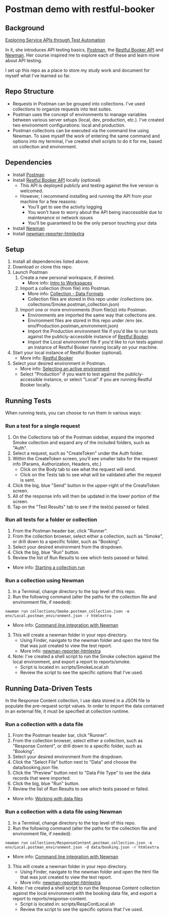 # Postman demo with restful-booker

## Background

[Exploring Service APIs through Test Automation](https://testautomationu.applitools.com/exploring-service-apis-through-test-automation/)

In it, she introduces API testing basics, [Postman](https://www.getpostman.com/), the [Restful Booker API](https://restful-booker.herokuapp.com/) and [Newman](https://github.com/postmanlabs/newman). Her course inspired me to explore each of these and learn more about API testing.

I set up this repo as a place to store my study work and document for myself what I've learned so far. 
## Repo Structure

  - Requests in Postman can be grouped into collections. I've used collections to organize requests into test suites.
  - Postman uses the concept of environments to manage variables between various server setups (local, dev, production, etc.). I've created two environment configurations: local and production. 
  - Postman collections can be executed via the command line using Newman. To save myself the work of entering the same command and options into my terminal, I've created shell scripts to do it for me, based on collection and environment.

## Dependencies

- Install [Postman](https://www.getpostman.com/)
- Install [Restful Booker API](https://github.com/mwinteringham/restful-booker) locally (optional)
  - This API is deployed publicly and testing against the live version is welcomed. 
  - However, I recommend installing and running the API from your machine for a few reasons:
    - You'll get to see the activity logging
    - You won't have to worry about the API being inaccessible due to maintenance or network issues
    - You'll be guaranteed to be the only person touching your data
- Install [Newman](https://github.com/postmanlabs/newman)
- Install [newman-reporter-htmlextra](https://github.com/DannyDainton/newman-reporter-htmlextra)

## Setup

1) Install all dependencies listed above.
2) Download or clone this repo.
3) Launch Postman
   1) Create a new personal workspace, if desired.
      - More info: [Intro to Workspaces](https://learning.getpostman.com/docs/postman/workspaces/intro_to_workspaces)
   2) Import a collection (from file) into Postman.
      - More info: [Collection - Data Formats](https://learning.getpostman.com/docs/postman/collections/data_formats/#importing-postman-data)
      - Collection files are stored in this repo under /collections (ex. collections/Smoke.postman_collection.json)
   3) Import one or more environments (from file(s)) into Postman.
      - Environments are imported the same way that collections are.
      - Environment files are stored in this repo under /env (ex. env/Production.postman_environment.json)
      - Import the Production environment file if you'd like to run tests against the publicly-accessible instance of [Restful Booker](https://restful-booker.herokuapp.com).
      - Import the Local environment file if you'd like to run tests against an instance of Restful Booker running locally on your machine.
4) Start your local instance of Restful Booker (optional).
   - More info: [Restful Booker](https://github.com/mwinteringham/restful-booker)
5) Select your desired environment in Postman.
   - More info: [Selecting an active environment](https://learning.getpostman.com/docs/postman/environments_and_globals/manage_environments/#selecting-an-active-environment)
   - Select "Production" if you want to test against the publicly-accessible instance, or select "Local" if you are running Restful Booker locally.


## Running Tests

When running tests, you can choose to run them in various ways:

### Run a test for a single request

1) On the Collections tab of the Postman sidebar, expand the imported Smoke collection and expand any of the included folders, such as "Auth".
2) Select a request, such as "CreateToken" under the Auth folder.
3) Within the CreateToken screen, you'll see smaller tabs for the request info (Params, Authorization, Headers, etc.)
   - Click on the Body tab to see what the request will send.
   - Click on the Tests tab to see what will be validated after the request is sent.
4) Click the big, blue "Send" button in the upper-right of the CreateToken screen.
5) All of the response info will then be updated in the lower portion of the screen.
6) Tap on the "Test Results" tab to see if the test(s) passed or failed. 

### Run all tests for a folder or collection

1) From the Postman header bar, click "Runner".
2) From the collection browser, select either a collection, such as "Smoke", or drill down to a specific folder, such as "Booking".
3) Select your desired environment from the dropdown.
4) Click the big, blue "Run" button.
5) Review the list of Run Results to see which tests passed or failed.
- More info: [Starting a collection run](https://learning.getpostman.com/docs/postman/collection_runs/starting_a_collection_run/)

### Run a collection using Newman

1) In a Terminal, change directory to the top level of this repo.
2) Run the following command (alter the paths for the collection file and environment file, if needed):
```console
newman run collections/Smoke.postman_collection.json -e env/Local.postman_environment.json -r htmlextra
```
   - More info: [Command line integration with Newman](https://learning.getpostman.com/docs/postman/collection_runs/command_line_integration_with_newman/)
3) This will create a newman folder in your repo directory.
   - Using Finder, navigate to the newman folder and open the html file that was just created to view the test report.
    - More info: [newman-reporter-htmlextra](https://github.com/DannyDainton/newman-reporter-htmlextra)
4) Note: I've created a shell script to run the Smoke collection against the local environment, and export a report to reports/smoke.
   - Script is located in: scripts/SmokeLocal.sh
   - Review the script to see the specific options that I've used.

## Running Data-Driven Tests

In the Response Content collection, I use data stored in a JSON file to populate the pre-request script values. In order to import the data contained in an external file, it must be specified at collection runtime.

### Run a collection with a data file

1) From the Postman header bar, click "Runner".
2) From the collection browser, select either a collection, such as "Response Content", or drill down to a specific folder, such as "Booking".
3) Select your desired environment from the dropdown.
4) Click the "Select File" button next to "Data" and choose the data/booking.json file.
5) Click the "Preview" button next to "Data File Type" to see the data records that were imported.
6) Click the big, blue "Run" button.
7) Review the list of Run Results to see which tests passed or failed.
- More info: [Working with data files](https://learning.getpostman.com/docs/postman/collection_runs/working_with_data_files)

### Run a collection with a data file using Newman

1) In a Terminal, change directory to the top level of this repo.
2) Run the following command (alter the paths for the collection file and environment file, if needed):
```console
newman run collections/ResponseContent.postman_collection.json -e env/Local.postman_environment.json -d data/booking.json -r htmlextra
```
   - More info: [Command line integration with Newman](https://learning.getpostman.com/docs/postman/collection_runs/command_line_integration_with_newman/)
3) This will create a newman folder in your repo directory.
   - Using Finder, navigate to the newman folder and open the html file that was just created to view the test report.
    - More info: [newman-reporter-htmlextra](https://github.com/DannyDainton/newman-reporter-htmlextra)
4) Note: I've created a shell script to run the Response Content collection against the local environment with the booking data file, and export a report to reports/response-content.
   - Script is located in: scripts/RespContLocal.sh
   - Review the script to see the specific options that I've used.
